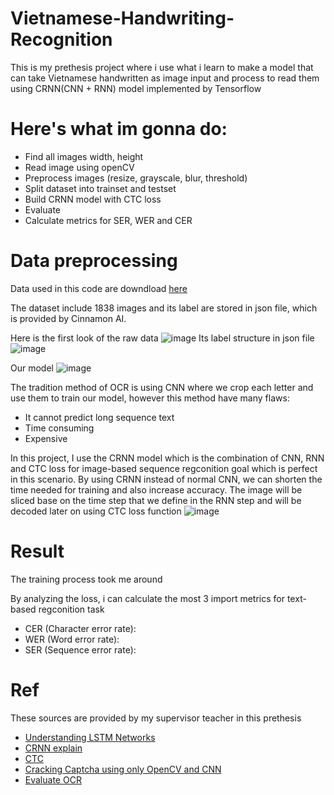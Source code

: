 # Vietnamese-Handwriting-Recognition
This is my prethesis project where i use what i learn to make a model that can take Vietnamese handwritten as image input and process to read them
using CRNN(CNN + RNN) model implemented by Tensorflow 
# Here's what im gonna do:
* Find all images width, height
* Read image using openCV
* Preprocess images (resize, grayscale, blur, threshold)
* Split dataset into trainset and testset
* Build CRNN model with CTC loss
* Evaluate
* Calculate metrics for SER, WER and CER
# Data preprocessing
Data used in this code are downdload [here](https://drive.google.com/file/d/15ULMGkXxPRadFOqUs1-7BUiZv-_QNpGx/view?usp=sharing)

The dataset include 1838 images and its label are stored in json file, which is provided by Cinnamon AI.

Here is the first look of the raw data
![image](https://user-images.githubusercontent.com/52684784/167525733-28edd4a4-1ca5-41b0-99e9-4d1f930661aa.png)
Its label structure in json file
![image](https://user-images.githubusercontent.com/52684784/167524953-3ccafaa4-9468-4f30-954d-e99c28a0939e.png)

Our model
![image](https://user-images.githubusercontent.com/52684784/167296607-7745c197-ee8b-44f8-995c-f5086c813d80.png)

The tradition method of OCR is using CNN where we crop each letter and use them to train our model, however this method have many flaws:
* It cannot predict long sequence text
* Time consuming
* Expensive

In this project, I use the CRNN model which is the combination of CNN, RNN and CTC loss for image-based sequence regconition goal which is perfect in this scenario.
By using CRNN instead of normal CNN, we can shorten the time needed for training and also increase accuracy.
The image will be sliced base on the time step that we define in the RNN step and will be decoded later on using CTC loss function
![image](https://user-images.githubusercontent.com/52684784/167296961-bf4692bf-77ba-48a3-a129-44904168750a.png)

# Result
The training process took me around 

By analyzing the loss, i can calculate the most 3 import metrics for text-based regconition task
* CER (Character error rate): 
* WER (Word error rate):
* SER (Sequence error rate): 

# Ref
These sources are provided by my supervisor teacher in this prethesis
* [Understanding LSTM Networks](http://colah.github.io/posts/2015-08-Understanding-LSTMs/)
* [CRNN explain](https://www.youtube.com/watch?v=uVbOckyUemo)
* [CTC](https://www.youtube.com/watch?v=UMxvZ9qHwJs)
* [Cracking Captcha using only OpenCV and CNN](https://medium.com/@ageitgey/how-to-break-a-captcha-system-in-15-minutes-with-machine-learning-dbebb035a710)
* [Evaluate OCR](https://towardsdatascience.com/evaluating-ocr-output-quality-with-character-error-rate-cer-and-word-error-rate-wer-853175297510)
